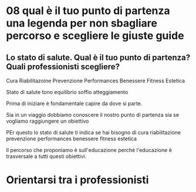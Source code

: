 # 08  qual è il tuo punto di partenza una legenda per non sbagliare percorso e scegliere le giuste guide 


## Lo stato di salute. Qual è il tuo punto di partenza? Quali professionisti scegliere?

Cura 
Riabilitazoine
Prevenzione
Performances
Benessere
Fitness
Estetica


Stato di salute tono equilibrio soffio atteggiamento 

Prima di iniziare è fondamentale capire da dove si parte.

Sia in un viaggio dobbiamo conoscere il nostro punto di partenza sia se vogliamo raggiungere un obiettivo 

PEr questo lo stato di salute
ti indica 
se hai bisogno di cura riabilitazione prevenzione performances benessere fitness estetica 

Il percorso che proponiamo è sull'educazione perchè l'educazione è trasversale a tutti questi obiettivi.




# Orientarsi tra i professionisti



<!--stackedit_data:
eyJoaXN0b3J5IjpbMTI2NjkxMzc0MCwtMTY2ODM1MDQ5OCwtMT
Y5OTcxNjA1LC0xMjUzNjk1ODc3LC0xNDQ0NTA3MzE0LC0xODY5
Mjg2OTEwLDc2NDI0NTI2Miw1MzEwODU1OTFdfQ==
-->